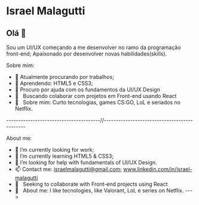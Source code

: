 # Israel Malagutti

## Olá 👋
Sou um UI/UX começando a me desenvolver no ramo da programação front-end;
Apaixonado por desenvolver novas habilidades(skills).

Sobre mim:
- 🔭 Atualmente procurando por trabalhos;
- 🌱 Aprendendo: HTML5 e CSS3;
- 🤔 Procuro por ajuda com os fundamentos da UI/UX Design
- :purple_heart: &nbsp; Buscando colaborar com projetos em Front-end usando React
- 💬  &nbsp; Sobre mim: Curto tecnologias, games CS:GO, LoL e seriados no Netflix.
 
---------------------------------------//---------------------------------------------

About me:
- 🔭 I’m currently looking for work;
- 🌱 I’m currently learning HTML5 & CSS3;
- 🤔 I’m looking for help with fundamentals of UI/UX Design.
- 📫 Contact me: israelmalagutti@gmail.com; www.linkedin.com/in/israel-malagutti
- :purple_heart: &nbsp; Seeking to collaborate with Front-end projects using React
- 💬  &nbsp; About me: I like tecnologies, like Valorant, LoL e series on Netflix.
 --->
